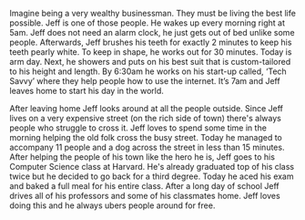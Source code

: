 Imagine being a very wealthy businessman. They must be living the best life possible. Jeff is one of those people. He wakes up every morning right at 5am. Jeff does not need an alarm clock, he just gets out of bed unlike some people. Afterwards, Jeff brushes his teeth for exactly 2 minutes to keep his teeth pearly white. To keep in shape, he works out for 30 minutes. Today is arm day. Next, he showers and puts on his best suit that is custom-tailored to his height and length. By 6:30am he works on his start-up called, ‘Tech Savvy’ where they help people how to use the internet. It’s 7am and Jeff leaves home to start his day in the world. 

After leaving home Jeff looks around at all the people outside. Since Jeff lives on a very expensive street (on the rich side of town) there's always people who struggle to cross it. Jeff loves to spend some time in the morning helping the old folk cross the busy street. Today he managed to accompany 11 people and a dog across the street in less than 15 minutes. After helping the people of his town like the hero he is, Jeff goes to his Computer Science class at Harvard. He's already graduated top of his class twice but he decided to go back for a third degree. Today he aced his exam and baked a full meal for his entire class. After a long day of school Jeff drives all of his professors and some of his classmates home. Jeff loves doing this and he always ubers people around for free.